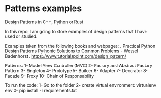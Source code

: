 # Patterns examples
Design Patterns in C++, Python or Rust

In this repo, I am going to store examples of design patterns that I have used or studied.

Examples taken from the following books and webpages:
. Practical Python Design Patterns Pythonic Solutions to Common Problems - Wessel Badenhorst
. https://www.tutorialspoint.com/design_pattern/

Patterns:
1- Model View Controller (MVC)
2- Factory and Abstract Factory Pattern 
3- Singleton
4- Prototype
5- Builder
6- Adapter
7- Decorator
8- Facade
9- Proxy
10- Chain of Responsability

To run the code:
1- Go to the folder
2- create virtual environment: virtualenv env
3- pip install -r requirements.txt 